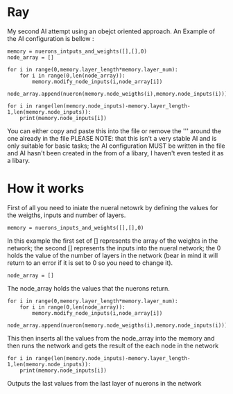 # Ray
My second AI attempt using an obejct oriented approach.
An Example of the AI configuration is bellow :

```
memory = nuerons_intputs_and_weights([],[],0)
node_array = []

for i in range(0,memory.layer_length*memory.layer_num):
    for i in range(0,len(node_array)):
        memory.modify_node_inputs(i,node_array[i])
    node_array.append(nueron(memory.node_weigths(i),memory.node_inputs(i)))

for i in range(len(memory.node_inputs)-memory.layer_length-1,len(memory.node_inputs)):
	print(memory.node_inputs[i])
```

You can either copy and paste this into the file or remove the ''' around the one already in the file 
PLEASE NOTE: that this isn't a very stable AI and is only suitable for basic tasks; the AI configuration MUST be written in the file and AI hasn't been created in the from of a libary, I haven't even tested it as a libary.

# How it works
First of all you need to iniate the nueral netowrk by defining the values for the weigths, inputs and number of layers.
```
memory = nuerons_inputs_and_weights([],[],0)
```
In this example the first set of [] represents the array of the weights in the network;
the second [] represents the inputs into the nueral network;
the 0 holds the value of the number of layers in the network (bear in mind it will return to an error if it is set to 0 so you need to change it).


```
node_array = []
```
The node_array holds the values that the nuerons return.

```
for i in range(0,memory.layer_length*memory.layer_num):
    for i in range(0,len(node_array)):
        memory.modify_node_inputs(i,node_array[i])
    node_array.append(nueron(memory.node_weigths(i),memory.node_inputs(i)))
```
This then inserts all the values from the node_array into the memory and then runs the network and gets the result of the each node in the network
```
for i in range(len(memory.node_inputs)-memory.layer_length-1,len(memory.node_inputs)):
	print(memory.node_inputs[i])
```
Outputs the last values from the last layer of nuerons in the network
